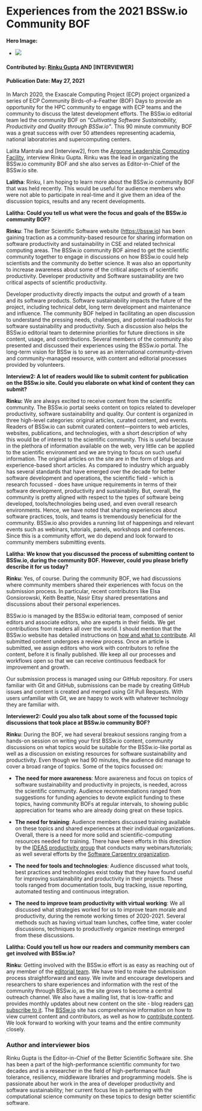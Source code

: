 # Experiences from the 2021 BSSw.io Community BOF

**Hero Image:**

 - <img src='https://github.com/betterscientificsoftware/bssw.io/raw/master/images/Blog_0521_GPU.png' />

#### Contributed by: [Rinku Gupta](https://github.com/rinkug) AND [INTERVIEWER]
#### Publication Date: May 27, 2021

 
In March 2020, the Exascale Computing Project (ECP) project organized a series of ECP Community Birds-of-a-Feather (BOF) Days to provide an opportunity for the HPC community to engage with ECP teams and the community to discuss the latest development efforts. The BSSw.io editorial team led the community BOF on *"Cultivating Software Sustainability, Productivity and Quality through BSSw.io"*. This 90 minute community BOF was  a great success with over 50 attendees representing academia, national laboratories and supercomputing centers. 

Lalita Mantrala and [Interview2], from the [Argonne Leadership Computing Facility](https://www.alcf.anl.gov/), interview Rinku Gupta. Rinku was the lead in organizating the BSSw.io community BOF and she also serves as Editor-in-Chief of the BSSw.io site.

**Lalitha**: Rinku,  I am hoping to learn more about the BSSw.io community BOF that was held recently. This would be useful for audience members who were not able to participate in real-time and it give them an idea of the discussion topics, results and any recent developments. 

**Lalitha: Could you tell us what were the focus and goals of the BSSw.io community BOF?**

**Rinku**: The Better Scientific Software website (https://bssw.io) has been gaining traction as a community-based resource for sharing information on software productivity and sustainability in CSE and related technical computing areas.  The  BSSw.io community BOF aimed to get the scientific community together to engage in discussions on how BSSw.io could help scientists and the community do better science. It was also an opportunity to increase awareness about some of the critical aspects of scientific productivity. Developer productivity and Software sustainability are two critical aspects of scientific productivity. 

Developer productivity directly impacts the output and growth of a team and its software products. Software sustainability impacts the future of the project, including technical debt, long term development and maintenance and influence. The community BOF helped in facilitating an open discussion to understand  the pressing needs, challenges, and potential roadblocks for software sustainability and productivity. Such a discussion also helps the BSSw.io editorial team to determine priorities for future directions in site content, usage, and contributions. Several members of the community also presented and discussed their experiences using the BSSw.io portal. The long-term vision for BSSw is to serve as an international community-driven and community-managed resource, with content and editorial processes provided by volunteers. 

**Interview2: A lot of readers would like to submit content for publication on the BSSw.io site. Could you elaborate on what kind of content they can submit?**

**Rinku:** We are always excited to receive content from the scientific community. The BSSw.io portal seeks content on topics related to developer productivity, software sustainability and quality. Our content is organized in three high-level categories: original articles, curated content, and events.  Readers of BSSw.io can submit curated content—pointers to web articles, websites, publications, and technologies, with a short description of why this would be of interest to the scientific community. This is useful because in the plethora of information available on the web, very little can be applied to the scientific environment and we are trying to focus on such useful information.  The original articles on the site are in the form of blogs and experience-based short articles. As compared to industry which arguably has several standards that have emerged over the decade for better software development and operations, the scientific field - which is research focussed -  does have unique requirements in terms of their software development, productivity and sustainability. But, overall, the community is pretty aligned with respect to the types of software being developed, tools/technologies being used, and even overall research environments. Hence, we have noted that sharing experiences about software practices, tools, and teams is tremendously beneficial for the community. BSSw.io also provides a running list of happenings and relevant events such as webinars, tutorials, panels, workshops and conferences. Since this is a community effort, we do depend and look forward to community members submitting events.

**Lalitha: We know that you discussed the process of submitting content to BSSw.io, during the community BOF. However, could you please briefly describe it for us today?**

**Rinku**: Yes, of course. During the community BOF, we had discussions where community members shared their experiences with focus on the submission process.  In particular, recent contributors like Elsa Gonsiorowski, Keith Beattie, Nasir Eitsy shared presentations and discussions about their personal experiences. 

BSSw.io is managed by the BSSw.io editorial team, composed of senior editors and associate editors, who are experts in their fields. We get contributions from readers all over the world. I should mention that the BSSw.io website has detailed instructions on [how and what to contribute](https://bssw.io/pages/what-to-contribute-content-for-better-scientific-software). All submitted content undergoes a review process.  Once an article is submitted, we assign editors who work with contributors to refine the content, before it is finally published. We keep all our processes and workflows open so that we can receive continuous feedback for improvement and growth.

Our submission process is managed using our GitHub repository. For users familiar with Git and GitHub, submissions can be made by creating GitHub issues and content is created and merged using Git Pull Requests. With users unfamiliar with Git, we are happy to work with whatever technology they are familiar with.

**Interviewer2: Could you also talk about some of the focussed topic discussions that took place at BSSw.io community BOF?**

**Rinku**: During the BOF, we had several breakout sessions ranging from a hands-on session on writing your first BSSw.io content, community discussions on what topics would be suitable for the BSSw.io-like portal as well as a discussion on existing resources for software sustainability and productivity. Even though we had 90 minutes, the audience did manage to cover a broad range of topics. Some of the topics focussed on:

* **The need for more awareness**: More awareness and focus on topics of software sustainability and productivity in projects, is needed, across the scientific community. Audience recommendations ranged from suggestions for funding agencies to devote explicit funding to these topics, having community BOFs at regular intervals, to showing public appreciation for teams who are already doing great on these topics.

* **The need for training**: Audience members discussed training available on these topics and shared experiences at their individual organizations. Overall, there is a need for more solid and scientific-computing resources needed for training. There have been efforts in this direction by the [IDEAS productivity group](https://ideas-productivity.org/events/) that conducts many webinars/tutorials; as well several efforts by the [Software Carpentry organization](https://software-carpentry.org/).

* **The need for tools and technologies**: Audience discussed what tools, best practices and technologies exist today that they have found useful for improving sustainability and productivity in their projects. These tools ranged from documentation tools, bug tracking, issue reporting, automated testing and continuous integration.

* **The need to improve team productivity with virtual working**: We all discussed what strategies worked for us to improve team morale and productivity, during the remote working times of 2020-2021. Several methods such as having virtual team lunches, coffee time, water cooler discussions, techniques to productively organize meetings emerged from these discussions.
 
**Lalitha: Could you tell us how our readers and community members can get involved with BSSw.io?**

**Rinku**: Getting involved with the BSSw.io effort is as easy as reaching out of any member of the [editorial team](https://bssw.io/pages/team). We have tried to make the submission process straightforward and easy. We invite and encourage developers and researchers to share experiences and information with the rest of the community through BSSw.io, as the site grows to become a central outreach channel. We also have a mailing list, that is low-traffic and provides monthly updates about new content on the site - blog readers [can subscribe to it](https://bssw.io/pages/receive-our-email-digest). The [BSSw.io](https://bssw.io) site has comprehensive information on how to view current content and contributors, as well as how to [contribute content](https://bssw.io/contribute).  We look forward to working with your teams and the entire community closely.

 
### Author and interviewer bios
Rinku Gupta is the Editor-in-Chief of the Better Scientific Software site. She has been a part of the high-performance scientific community for two decades and is a researcher in the field of high-performance fault tolerance, resiliency, middleware libraries and programming models. She is passionate about her work in the area of developer productivity and software sustainability; her current focus lies in partnering with the computational science community on these topics to design better scientific software.

<!---
Publish: preview
Pinned: no
Topics: Software Engineering, Projects and Organizations, Conferences and Workshops
RSS update: 2021-05-27
--->
